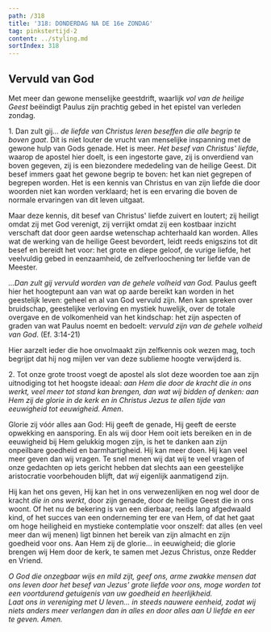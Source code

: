 ```yaml
---
path: /318
title: '318: DONDERDAG NA DE 16e ZONDAG'
tag: pinkstertijd-2
content: ../styling.md
sortIndex: 318
---
```


## Vervuld van God

Met meer dan gewone menselijke geestdrift, waarlijk _vol van de heilige Geest_ beëindigt Paulus zijn prachtig gebed in het epistel van verleden zondag.

1\. Dan zult gij... _de liefde van Christus leren beseffen die alle begrip te boven gaat_. Dit is niet louter de vrucht van menselijke inspanning met de gewone hulp van Gods genade. Het is meer. _Het besef van Christus' liefde_, waarop de apostel hier doelt, is een ingestorte gave, zij is onverdiend van boven gegeven, zij is een biezondere mededeling van de heilige Geest. Dit besef immers gaat het gewone begrip te boven: het kan niet gegrepen of begrepen worden. Het is een kennis van Christus en van zijn liefde die door woorden niet kan worden verklaard; het is een ervaring die boven de normale ervaringen van dit leven uitgaat.

Maar deze kennis, dit besef van Christus' liefde zuivert en loutert; zij heiligt omdat zij met God verenigt, zij verrijkt omdat zij een kostbaar inzicht verschaft dat door geen aardse wetenschap achterhaald kan worden. Alles wat de werking van de heilige Geest bevordert, leidt reeds enigszins tot dit besef en bereidt het voor: het grote en diepe geloof, de vurige liefde, het veelvuldig gebed in eenzaamheid, de zelfverloochening ter liefde van de Meester.

_...Dan zult gij vervuld worden van de gehele volheid van God._ Paulus geeft hier het hoogtepunt aan van wat op aarde bereikt kan worden in het geestelijk leven: geheel en al van God vervuld zijn. Men kan spreken over bruidschap, geestelijke verloving en mystiek huwelijk, over de totale overgave en de volkomenheid van het kindschap: het zijn aspecten of graden van wat Paulus noemt en bedoelt: _vervuld zijn van de gehele volheid van God_. (Ef. 3:14-21)

Hier aarzelt ieder die hoe onvolmaakt zijn zelfkennis ook wezen mag, toch begrijpt dat hij nog mijlen ver van deze sublieme hoogte verwijderd is.

2\. Tot onze grote troost voegt de apostel als slot deze woorden toe aan zijn uitnodiging tot het hoogste ideaal: _aan Hem die door de kracht die in ons werkt, veel meer tot stand kan brengen, dan wat wij bidden of denken: aan Hem zij de glorie in de kerk en in Christus Jezus te allen tijde van eeuwigheid tot eeuwigheid. Amen_.

Glorie zij vóór alles aan God: Hij geeft de genade, Hij geeft de eerste opwekking en aansporing. En als wij door Hem ooit iets bereiken en in de eeuwigheid bij Hem gelukkig mogen zijn, is het te danken aan zijn onpeilbare goedheid en barmhartigheid. Hij kan meer doen. Hij kan veel meer geven dan wij vragen. Te snel menen wij dat wij te veel vragen of onze gedachten op iets gericht hebben dat slechts aan een geestelijke aristocratie voorbehouden blijft, dat _wij_ eigenlijk aanmatigend zijn.

Hij kan het ons geven, Hij kan het in ons verwezenlijken en nog wel door de kracht _die in ons werkt_, door zijn genade, door de heilige Geest die in ons woont. Of het nu de bekering is van een dierbaar, reeds lang afgedwaald kind, of het succes van een onderneming ter ere van Hem, of dat het gaat om hoge heiligheid en mystieke contemplatie voor onszelf: dat alles (en veel meer dan wij menen) ligt binnen het bereik van zijn almacht en zijn goedheid voor ons. Aan Hem zij de glorie... in eeuwigheid; die glorie brengen wij Hem door de kerk, te samen met Jezus Christus, onze Redder en Vriend.

_O God die onzegbaar wijs en mild zijt, geef ons, arme zwakke mensen dat ons leven door het besef van Jezus' grote liefde voor ons, moge worden tot een voortdurend getuigenis van uw goedheid en heerlijkheid._  
_Laat ons in vereniging met U leven... in steeds nauwere eenheid, zodat wij niets anders meer verlangen dan in alles en door alles aan U liefde en eer te geven. Amen._
